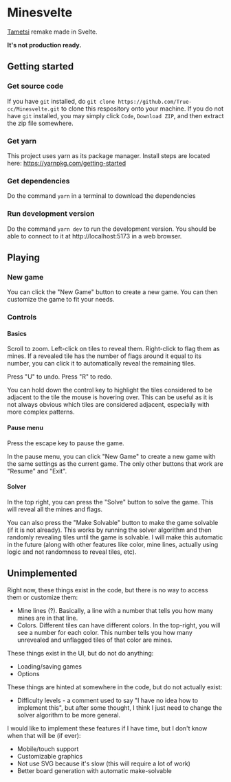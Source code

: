 # Minesvelte

[Tametsi](http://www.griptopgames.com) remake made in Svelte.

**It's not production ready.**

## Getting started

### Get source code
If you have `git` installed, do `git clone https://github.com/True-cc/Minesvelte.git` to clone this respository onto your machine.
If you do not have `git` installed, you may simply click `Code`, `Download ZIP`, and then extract the zip file somewhere.

### Get yarn
This project uses yarn as its package manager. Install steps are located here: https://yarnpkg.com/getting-started

### Get dependencies
Do the command `yarn` in a terminal to download the dependencies

### Run development version
Do the command `yarn dev` to run the development version. You should be able to connect to it at http://localhost:5173 in a web browser.

## Playing

### New game

You can click the "New Game" button to create a new game. You can then customize the game to fit your needs.

### Controls

#### Basics

Scroll to zoom. Left-click on tiles to reveal them. Right-click to flag them as mines. If a revealed tile has the number of flags around it equal to its number, you can click it to automatically reveal the remaining tiles.

Press "U" to undo. Press "R" to redo.

You can hold down the control key to highlight the tiles considered to be adjacent to the tile the mouse is hovering over. This can be useful as it is not always obvious which tiles are considered adjacent, especially with more complex patterns.

#### Pause menu

Press the escape key to pause the game.

In the pause menu, you can click "New Game" to create a new game with the same settings as the current game. The only other buttons that work are "Resume" and "Exit".

#### Solver

In the top right, you can press the "Solve" button to solve the game. This will reveal all the mines and flags.

You can also press the "Make Solvable" button to make the game solvable (if it is not already). This works by running the solver algorithm and then randomly revealing tiles until the game is solvable. I will make this automatic in the future (along with other features like color, mine lines, actually using logic and not randomness to reveal tiles, etc).

## Unimplemented

Right now, these things exist in the code, but there is no way to access them or customize them:
- Mine lines (?). Basically, a line with a number that tells you how many mines are in that line.
- Colors. Different tiles can have different colors. In the top-right, you will see a number for each color. This number tells you how many unrevealed and unflagged tiles of that color are mines.

These things exist in the UI, but do not do anything:
- Loading/saving games
- Options

These things are hinted at somewhere in the code, but do not actually exist:
- Difficulty levels - a comment used to say "I have no idea how to implement this", but after some thought, I think I just need to change the solver algorithm to be more general.

I would like to implement these features if I have time, but I don't know when that will be (if ever):
- Mobile/touch support
- Customizable graphics
- Not use SVG because it's slow (this will require a lot of work)
- Better board generation with automatic make-solvable
